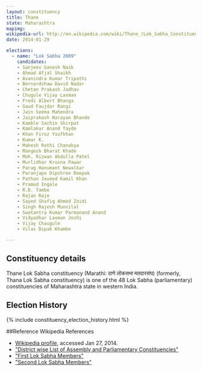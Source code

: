 ```yaml
---
layout: constituency
title: Thane
state: Maharashtra
mapimg: 
wikipedia-url: http://en.wikipedia.com/wiki/Thane_(Lok_Sabha_Constituency)
date: 2014-01-29

elections: 
  - name: "Lok Sabha 2009"
    candidates: 
    - Sanjeev Ganesh Naik 
    - Ahmad Afjal Shaikh 
    - Avanindra Kumar Tripathi 
    - Bernardshaw David Nadar 
    - Chetan Prakash Jadhav 
    - Chugule Vijay Laxman 
    - Fredi Albert Bhanga 
    - Gaud Faujdar Rangi 
    - Jain Seema Mahendra 
    - Jaiprakash Narayan Bhande 
    - Kamble Sachin Shirpat 
    - Kamlakar Anand Tayde 
    - Khan Firoz Ysufkhan 
    - Kumar K. 
    - Mahesh Rathi Chanakya 
    - Mangesh Bharat Khade 
    - Moh. Rizwan Abdulla Patel 
    - Murlidhar Krusna Pawar 
    - Parag Hanumant Newalkar 
    - Paranjape Dipshree Deepak 
    - Pathan Javeed Kamil Khan 
    - Pramod Ingale 
    - R.D. Tambe 
    - Rajan Raje 
    - Sayed Shafiq Ahmed Zoidi 
    - Singh Rajesh Munnilal 
    - Swatantra Kumar Parmanand Anand 
    - Vidyadhar Laxman Joshi 
    - Vijay Chaugule 
    - Vilas Dipak Khambe 

---
```

## Constituency details
Thane Lok Sabha constituency (Marathi: ठाणे लोकसभा मतदारसंघ) (formerly, Thana Lok Sabha constituency) is one of the 48 Lok Sabha (parliamentary) constituencies of Maharashtra state in western India.




## Election History
{% include constituency_election_history.html %}

##Reference
Wikipedia References
- [Wikipedia profile]({{page.profile.wikipedia}}), accessed Jan 27, 2014.
- ["District wise List of Assembly and Parliamentary Constituencies"][wiki1]
- ["First Lok Sabha Members"][wiki2]
- ["Second Lok Sabha Members"][wiki3]

[wiki1]: http://ceo.maharashtra.gov.in/acs.php
[wiki2]: http://164.100.47.132/LssNew/members/state1to12.aspx?state_name=Bombay
[wiki3]: http://164.100.47.132/LssNew/members/state1to12.aspx?state_name=Bombay
